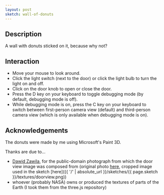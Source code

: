 ```yaml
---
layout: post
sketch: wall-of-donuts
---
```


## Description

A wall with donuts sticked on it, because why not?

## Interaction

- Move your mouse to look around.
- Click the light switch (next to the door) or click the light bulb to turn
  the light on and off.
- Click on the door knob to open or close the door.
- Press the D key on your keyboard to toggle debugging mode (by default,
  debugging mode is off).
- While debugging mode is on, press the C key on your keyboard to switch between
  first-person camera view (default) and third-person camera view (which is only
  available when debugging mode is on).

## Acknowledgements

[dawid]: https://unsplash.com/@davealmine
[dawid-photo]: https://unsplash.com/photos/xclq1CPq1M4
[doorview]: textures/doorview.png

The donuts were made by me using Microsoft's Paint 3D.

Thanks are due to...

- [Dawid Zawila][dawid], for the public-domain photograph from which the door
  view image was composed from (original photo
  [here](https://unsplash.com/photos/xclq1CPq1M4), cropped image used in the
  sketch [here]({{ '/' | absolute_url }}/sketches/{{ page.sketch }}/textures/doorview.png))
- whoever (probably NASA) owns or produced the textures of parts of the Earth
  (I took them from the three.js repository)
